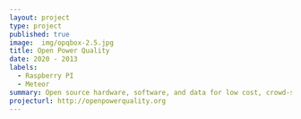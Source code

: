 ```yaml
---
layout: project
type: project
published: true
image:  img/opqbox-2.5.jpg
title: Open Power Quality
date: 2020 - 2013
labels:
  - Raspberry PI
  - Meteor
summary: Open source hardware, software, and data for low cost, crowd-sourced power quality monitoring, storage, and analysis.
projecturl: http://openpowerquality.org
---
```

